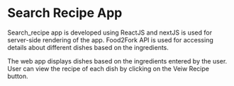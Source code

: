 # Search Recipe App

Search_recipe app is developed using ReactJS and nextJS is used for server-side rendering of the app.
Food2Fork API is used for accessing details about different dishes based on the ingredients.

The web app displays dishes based on the ingredients entered by the user. User can view the recipe of each dish by clicking on the Veiw Recipe 
button. 
